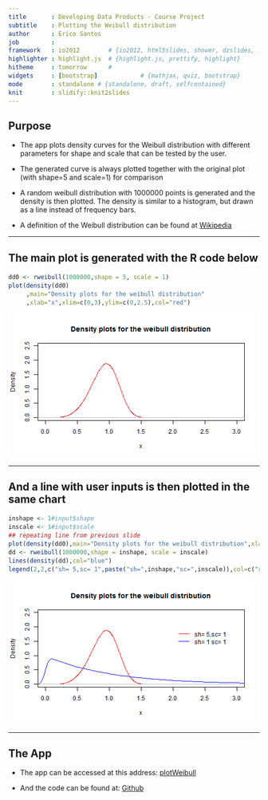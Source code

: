 ```yaml
---
title       : Developing Data Products - Course Project
subtitle    : Plotting the Weibull distribution
author      : Erico Santos
job         : 
framework   : io2012        # {io2012, html5slides, shower, dzslides, ...}
highlighter : highlight.js  # {highlight.js, prettify, highlight}
hitheme     : tomorrow      # 
widgets     : [bootstrap]            # {mathjax, quiz, bootstrap}
mode        : standalone # {standalone, draft, selfcontained}
knit        : slidify::knit2slides
---
```



## Purpose  

  
- The app plots density curves for the Weibull distribution with different parameters for shape and scale that can be tested by the user.  

- The generated curve is always plotted together with the original plot (with shape=5 and scale=1) for comparison

- A random weibull distribution with 1000000 points is generated and the density is then plotted. The density is similar to a histogram, but drawn as a line instead of frequency bars.  

- A definition of the Weibull distribution can be found at [Wikipedia](http://en.wikipedia.org/wiki/Weibull_distribution)

---

## The main plot is generated with the R code below  


```r
dd0 <- rweibull(1000000,shape = 5, scale = 1)
plot(density(dd0)
     ,main="Density plots for the weibull distribution"
     ,xlab="x",xlim=c(0,3),ylim=c(0,2.5),col="red")
```

![plot of chunk unnamed-chunk-1](figure/unnamed-chunk-1-1.png) 

---

## And a line with user inputs is then plotted in the same chart  


```r
inshape <- 1#input$shape
inscale <- 1#input$scale
## repeating line from previous slide
plot(density(dd0),main="Density plots for the weibull distribution",xlab="x",xlim=c(0,3),ylim=c(0,2.5),col="red")
dd <- rweibull(1000000,shape = inshape, scale = inscale)
lines(density(dd),col="blue")
legend(2,2,c("sh= 5,sc= 1",paste("sh=",inshape,"sc=",inscale)),col=c("red","blue"),lty=1,box.lty=0)
```

![plot of chunk unnamed-chunk-2](figure/unnamed-chunk-2-1.png) 

---

## The App  
  
- The app can be accessed at this address: [plotWeibull](https://ericosantos.shinyapps.io/plotWeibull/)  

- And the code can be found at: [Github](https://github.com/ericosantos/projDataProd)
